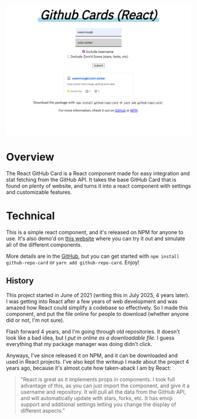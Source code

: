 ![](main.png)

# Overview

The React GitHub Card is a React component made for easy integration and stat fetching from the GitHub API. It takes the base GitHub Card that is found on plenty of website, and turns it into a react component with settings and customizable features.

# Technical

This is a simple react component, and it's released on NPM for anyone to use. It's also demo'd on [this website](https://owenmoogk.github.io/github-repo-card) where you can try it out and simulate all of the different components.

More details are in the [GitHub](https://github.com/owenmoogk/github-repo-card), but you can get started with `npm install github-repo-card` or `yarn add github-repo-card`. Enjoy!

## History

This project started in June of 2021 (writing this in July 2025, 4 years later). I was getting into React after a few years of web development and was amazed how React could simplify a codebase so effectively. So I made this component, and put the file online for people to download (whether anyone did or not, I'm not sure).

Flash forward 4 years, and I'm going through old repositories. It doesn't look like a bad idea, but I *put in online as a downloadable file*. I guess everything that my package manager was doing didn't click.

Anyways, I've since released it on NPM, and it can be downloaded and used in React projects. I've also kept the writeup I made about the project 4 years ago, because it's almost cute how taken-aback I am by React:

> "React is great as it implements props in components. I took full advantage of this, as you can just import the component, and give it a username and repository. It will pull all the data from the GitHub API, and will automatically update with stars, forks, etc. It has emoji support and additional settings letting you change the display of different aspects."
